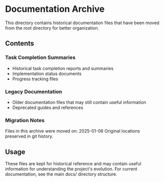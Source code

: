 # Documentation Archive

This directory contains historical documentation files that have been moved from the root directory for better organization.

## Contents

### Task Completion Summaries

- Historical task completion reports and summaries
- Implementation status documents
- Progress tracking files

### Legacy Documentation

- Older documentation files that may still contain useful information
- Deprecated guides and references

### Migration Notes

Files in this archive were moved on: 2025-01-06
Original locations preserved in git history.

## Usage

These files are kept for historical reference and may contain useful information for understanding the project's evolution. For current documentation, see the main docs/ directory structure.
